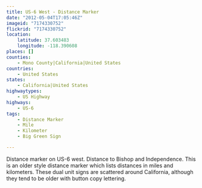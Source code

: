 ```yaml
---
title: US-6 West - Distance Marker
date: "2012-05-04T17:05:46Z"
imageid: "7174330752"
flickrid: "7174330752"
location:
    latitude: 37.603483
    longitude: -118.390608
places: []
counties:
    - Mono County|California|United States
countries:
    - United States
states:
    - California|United States
highwaytypes:
    - US Highway
highways:
    - US-6
tags:
    - Distance Marker
    - Mile
    - Kilometer
    - Big Green Sign

---
```

Distance marker on US-6 west.  Distance to Bishop and Independence.  This is an older style distance marker which lists distances in miles and kilometers.  These dual unit signs are scattered around California, although they tend to be older with button copy lettering.